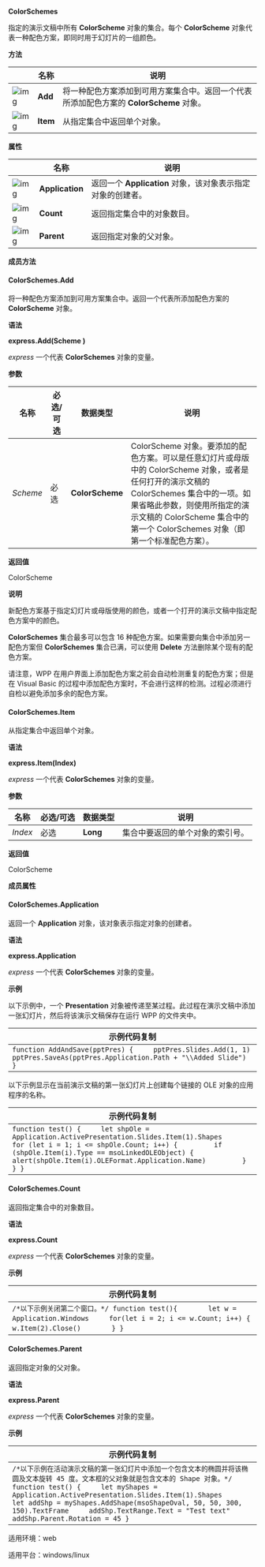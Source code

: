 **ColorSchemes**



指定的演示文稿中所有 **ColorScheme** 对象的集合。每个 **ColorScheme** 对象代表一种配色方案，即同时用于幻灯片的一组颜色。

**方法**

|                                                              | 名称     | 说明                                                         |
| ------------------------------------------------------------ | -------- | ------------------------------------------------------------ |
| ![img](https://qn.cache.wpscdn.cn/encs/doc/office_v19/gif/methods.gif) | **Add**  | 将一种配色方案添加到可用方案集合中。返回一个代表所添加配色方案的 **ColorScheme** 对象。 |
| ![img](https://qn.cache.wpscdn.cn/encs/doc/office_v19/gif/methods.gif) | **Item** | 从指定集合中返回单个对象。                                   |

**属性**

|                                                              | 名称            | 说明                                                        |
| ------------------------------------------------------------ | --------------- | ----------------------------------------------------------- |
| ![img](https://qn.cache.wpscdn.cn/encs/doc/office_v19/gif/properties.gif) | **Application** | 返回一个 **Application** 对象，该对象表示指定对象的创建者。 |
| ![img](https://qn.cache.wpscdn.cn/encs/doc/office_v19/gif/properties.gif) | **Count**       | 返回指定集合中的对象数目。                                  |
| ![img](https://qn.cache.wpscdn.cn/encs/doc/office_v19/gif/properties.gif) | **Parent**      | 返回指定对象的父对象。                                      |

**成员方法**

#### **ColorSchemes.Add**

将一种配色方案添加到可用方案集合中。返回一个代表所添加配色方案的 **ColorScheme** 对象。

**语法**

**express.Add(Scheme )**

*express*   一个代表 **ColorSchemes** 对象的变量。

**参数**

| **名称** | **必选/可选** | **数据类型**    | **说明**                                                     |
| -------- | ------------- | --------------- | ------------------------------------------------------------ |
| *Scheme* | 必选          | **ColorScheme** | ColorScheme 对象。要添加的配色方案。可以是任意幻灯片或母版中的 ColorScheme 对象，或者是任何打开的演示文稿的 ColorSchemes 集合中的一项。如果省略此参数，则使用所指定的演示文稿的 ColorScheme 集合中的第一个 ColorSchemes 对象（即第一个标准配色方案）。 |

**返回值**

ColorScheme

**说明**

新配色方案基于指定幻灯片或母版使用的颜色，或者一个打开的演示文稿中指定配色方案中的颜色。

**ColorSchemes** 集合最多可以包含 16 种配色方案。如果需要向集合中添加另一配色方案但 **ColorSchemes** 集合已满，可以使用 **Delete** 方法删除某个现有的配色方案。

请注意，WPP 在用户界面上添加配色方案之前会自动检测重复的配色方案；但是在 Visual Basic 的过程中添加配色方案时，不会进行这样的检测。过程必须进行自检以避免添加多余的配色方案。

#### **ColorSchemes.Item**

从指定集合中返回单个对象。

**语法**

**express.Item(Index)**

*express*   一个代表 **ColorSchemes** 对象的变量。

**参数**

| **名称** | **必选/可选** | **数据类型** | **说明**                         |
| -------- | ------------- | ------------ | -------------------------------- |
| *Index*  | 必选          | **Long**     | 集合中要返回的单个对象的索引号。 |

**返回值**

ColorScheme

**成员属性**

#### **ColorSchemes.Application**

返回一个 **Application** 对象，该对象表示指定对象的创建者。

**语法**

**express.Application**

*express*   一个代表 **ColorSchemes** 对象的变量。

**示例**

以下示例中，一个 **Presentation** 对象被传递至某过程。此过程在演示文稿中添加一张幻灯片，然后将该演示文稿保存在运行 WPP 的文件夹中。

| 示例代码复制                                                 |
| ------------------------------------------------------------ |
| `function AddAndSave(pptPres) {     pptPres.Slides.Add(1, 1)     pptPres.SaveAs(pptPres.Application.Path + "\\Added Slide") }` |

以下示例显示在当前演示文稿的第一张幻灯片上创建每个链接的 OLE 对象的应用程序的名称。

| 示例代码复制                                                 |
| ------------------------------------------------------------ |
| `function test() {     let shpOle = Application.ActivePresentation.Slides.Item(1).Shapes     for (let i = 1; i <= shpOle.Count; i++) {         if (shpOle.Item(i).Type == msoLinkedOLEObject) {             alert(shpOle.Item(i).OLEFormat.Application.Name)         }     } }` |

#### **ColorSchemes.Count**

返回指定集合中的对象数目。

**语法**

**express.Count**

*express*   一个代表 **ColorSchemes** 对象的变量。

**示例**

| 示例代码复制                                                 |
| ------------------------------------------------------------ |
| `/*以下示例关闭第二个窗口。*/ function test(){ 　　　　let w = Application.Windows     for(let i = 2; i <= w.Count; i++) { 　　　　    w.Item(2).Close() 　　　　} }` |

#### **ColorSchemes.Parent**

返回指定对象的父对象。

**语法**

**express.Parent**

*express*   一个代表 **ColorSchemes** 对象的变量。

**示例**

| 示例代码复制                                                 |
| ------------------------------------------------------------ |
| `/*以下示例在活动演示文稿的第一张幻灯片中添加一个包含文本的椭圆并将该椭圆及文本旋转 45 度。文本框的父对象就是包含文本的 Shape 对象。*/ function test() {     let myShapes = Application.ActivePresentation.Slides.Item(1).Shapes     let addShp = myShapes.AddShape(msoShapeOval, 50, 50, 300, 150).TextFrame     addShp.TextRange.Text = "Test text"     addShp.Parent.Rotation = 45 }` |

适用环境：web

适用平台：windows/linux